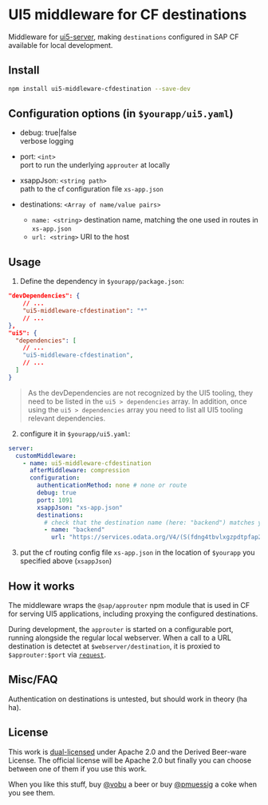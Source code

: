 # UI5 middleware for CF destinations

Middleware for [ui5-server](https://github.com/SAP/ui5-server), making `destinations` configured in SAP CF available for local development.

## Install

```bash
npm install ui5-middleware-cfdestination --save-dev
```

## Configuration options (in `$yourapp/ui5.yaml`)

- debug: true|false  
verbose logging

- port: `<int>`  
port to run the underlying `approuter` at locally

- xsappJson: `<string path>`  
path to the cf configuration file `xs-app.json`

- destinations: `<Array of name/value pairs>`  
  - `name: <string>` destination name, matching the one used in routes in `xs-app.json`  
  - `url: <string>` URI to the host

## Usage

1. Define the dependency in `$yourapp/package.json`:

```json
"devDependencies": {
    // ...
    "ui5-middleware-cfdestination": "*"
    // ...
},
"ui5": {
  "dependencies": [
    // ...
    "ui5-middleware-cfdestination",
    // ...
  ]
}
```

> As the devDependencies are not recognized by the UI5 tooling, they need to be listed in the `ui5 > dependencies` array. In addition, once using the `ui5 > dependencies` array you need to list all UI5 tooling relevant dependencies.

2. configure it in `$yourapp/ui5.yaml`:

```yaml
server:
  customMiddleware:
    - name: ui5-middleware-cfdestination
      afterMiddleware: compression
      configuration:
        authenticationMethod: none # none or route
        debug: true
        port: 1091
        xsappJson: "xs-app.json"
        destinations:
          # check that the destination name (here: "backend") matches your router in xs-app.json
          - name: "backend"
            url: "https://services.odata.org/V4/(S(fdng4tbvlxgzpdtpfap2rqss))/TripPinServiceRW/"
```

3. put the cf routing config file `xs-app.json` in the location of `$yourapp` you specified above (`xsappJson`)

## How it works

The middleware wraps the `@sap/approuter` npm module that is used in CF for serving UI5 applications, including proxying the configured destinations.

During development, the `approuter` is started on a configurable port, running alongside the regular local webserver. When a call to a URL destination is detectet at `$webserver/destination`, it is proxied to `$approuter:$port` via [`request`](https://www.npmjs.com/package/request).

## Misc/FAQ

Authentication on destinations is untested, but should work in theory (ha ha).

## License

This work is [dual-licensed](../../LICENSE) under Apache 2.0 and the Derived Beer-ware License. The official license will be Apache 2.0 but finally you can choose between one of them if you use this work.

When you like this stuff, buy [@vobu](https://twitter.com/vobu) a beer or buy [@pmuessig](https://twitter.com/pmuessig) a coke when you see them.

